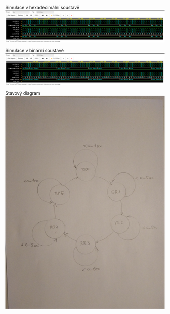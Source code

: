 Simulace v hexadecimální soustavě
![taskone](simhex.png)





Simulace v binární soustavě
![taskone](simbin.png)



Stavový diagram
![taskone](statediagram.jpg)
